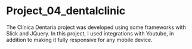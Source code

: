 # Project_04_dentalclinic
The Clínica Dentaria project was developed using some frameworks with Slick and JQuery. In this project, I used integrations with Youtube, in addition to making it fully responsive for any mobile device.
